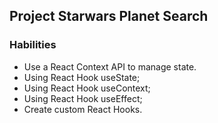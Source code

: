 ## Project Starwars Planet Search

### Habilities

- Use a React Context API to manage state.
- Using React Hook useState;
- Using React Hook useContext;
- Using React Hook useEffect;
- Create custom React Hooks.